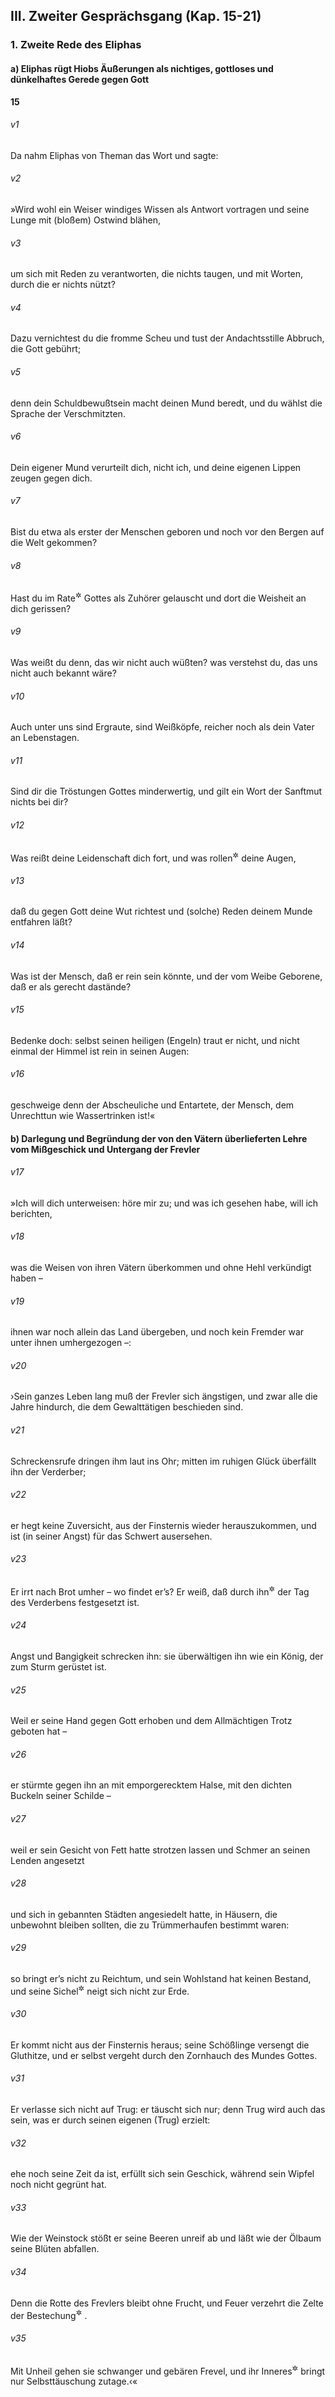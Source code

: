## III. Zweiter Gesprächsgang (Kap. 15-21)

### 1. Zweite Rede des Eliphas

#### a) Eliphas rügt Hiobs Äußerungen als nichtiges, gottloses und dünkelhaftes Gerede gegen Gott

__15__

###### v1
Da nahm Eliphas von Theman das Wort und sagte:


###### v2
»Wird wohl ein Weiser windiges Wissen als Antwort vortragen und seine Lunge mit (bloßem) Ostwind blähen,

###### v3
um sich mit Reden zu verantworten, die nichts taugen, und mit Worten, durch die er nichts nützt?

###### v4
Dazu vernichtest du die fromme Scheu und tust der Andachtsstille Abbruch, die Gott gebührt;

###### v5
denn dein Schuldbewußtsein macht deinen Mund beredt, und du wählst die Sprache der Verschmitzten.

###### v6
Dein eigener Mund verurteilt dich, nicht ich, und deine eigenen Lippen zeugen gegen dich.

###### v7
Bist du etwa als erster der Menschen geboren und noch vor den Bergen auf die Welt gekommen?

###### v8
Hast du im Rate<sup title="= in der Ratssitzung">&#x2732;</sup>
 Gottes als Zuhörer gelauscht und dort die Weisheit an dich gerissen?

###### v9
Was weißt du denn, das wir nicht auch wüßten? was verstehst du, das uns nicht auch bekannt wäre?

###### v10
Auch unter uns sind Ergraute, sind Weißköpfe, reicher noch als dein Vater an Lebenstagen.


###### v11
Sind dir die Tröstungen Gottes minderwertig, und gilt ein Wort der Sanftmut nichts bei dir?

###### v12
Was reißt deine Leidenschaft dich fort, und was rollen<sup title="oder: zwinkern">&#x2732;</sup>
 deine Augen,

###### v13
daß du gegen Gott deine Wut richtest und (solche) Reden deinem Munde entfahren läßt?

###### v14
Was ist der Mensch, daß er rein sein könnte, und der vom Weibe Geborene, daß er als gerecht dastände?

###### v15
Bedenke doch: selbst seinen heiligen (Engeln) traut er nicht, und nicht einmal der Himmel ist rein in seinen Augen:

###### v16
geschweige denn der Abscheuliche und Entartete, der Mensch, dem Unrechttun wie Wassertrinken ist!«

#### b) Darlegung und Begründung der von den Vätern überlieferten Lehre vom Mißgeschick und Untergang der Frevler


###### v17
»Ich will dich unterweisen: höre mir zu; und was ich gesehen habe, will ich berichten,

###### v18
was die Weisen von ihren Vätern überkommen und ohne Hehl verkündigt haben –

###### v19
ihnen war noch allein das Land übergeben, und noch kein Fremder war unter ihnen umhergezogen –:

###### v20
›Sein ganzes Leben lang muß der Frevler sich ängstigen, und zwar alle die Jahre hindurch, die dem Gewalttätigen beschieden sind.

###### v21
Schreckensrufe dringen ihm laut ins Ohr; mitten im ruhigen Glück überfällt ihn der Verderber;

###### v22
er hegt keine Zuversicht, aus der Finsternis wieder herauszukommen, und ist (in seiner Angst) für das Schwert ausersehen.

###### v23
Er irrt nach Brot umher – wo findet er’s? Er weiß, daß durch ihn<sup title="d.h. Gott">&#x2732;</sup>
 der Tag des Verderbens festgesetzt ist.

###### v24
Angst und Bangigkeit schrecken ihn: sie überwältigen ihn wie ein König, der zum Sturm gerüstet ist.

###### v25
Weil er seine Hand gegen Gott erhoben und dem Allmächtigen Trotz geboten hat –

###### v26
er stürmte gegen ihn an mit emporgerecktem Halse, mit den dichten Buckeln seiner Schilde –

###### v27
weil er sein Gesicht von Fett hatte strotzen lassen und Schmer an seinen Lenden angesetzt

###### v28
und sich in gebannten Städten angesiedelt hatte, in Häusern, die unbewohnt bleiben sollten, die zu Trümmerhaufen bestimmt waren:

###### v29
so bringt er’s nicht zu Reichtum, und sein Wohlstand hat keinen Bestand, und seine Sichel<sup title="oder: Ähre = sein Besitz">&#x2732;</sup>
 neigt sich nicht zur Erde.

###### v30
Er kommt nicht aus der Finsternis heraus; seine Schößlinge versengt die Gluthitze, und er selbst vergeht durch den Zornhauch des Mundes Gottes.

###### v31
Er verlasse sich nicht auf Trug: er täuscht sich nur; denn Trug wird auch das sein, was er durch seinen eigenen (Trug) erzielt:

###### v32
ehe noch seine Zeit da ist, erfüllt sich sein Geschick, während sein Wipfel noch nicht gegrünt hat.

###### v33
Wie der Weinstock stößt er seine Beeren unreif ab und läßt wie der Ölbaum seine Blüten abfallen.

###### v34
Denn die Rotte des Frevlers bleibt ohne Frucht, und Feuer verzehrt die Zelte der Bestechung<sup title="= der Bestechlichen">&#x2732;</sup>
.

###### v35
Mit Unheil gehen sie schwanger und gebären Frevel, und ihr Inneres<sup title="oder: Schoß">&#x2732;</sup>
 bringt nur Selbsttäuschung zutage.‹«